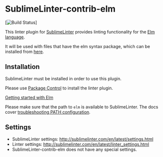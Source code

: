 # SublimeLinter-contrib-elm

[![Build Status](https://github.com/SublimeLinter/SublimeLinter-flow/workflows/flake8/badge.svg)]

This linter plugin for [SublimeLinter](https://github.com/SublimeLinter/SublimeLinter) provides linting functionality for the [Elm language](http://elm-lang.org).

It will be used with files that have the elm syntax package, which can be installed from [here](http://github.com/deadfoxygrandpa/Elm.tmLanguage).

## Installation

SublimeLinter must be installed in order to use this plugin.

Please use [Package Control](https://packagecontrol.io) to install the linter plugin.

[Getting started with Elm](https://guide.elm-lang.org/install/)

Please make sure that the path to `elm` is available to SublimeLinter.
The docs cover [troubleshooting PATH configuration](http://sublimelinter.com/en/latest/troubleshooting.html#finding-a-linter-executable).

## Settings

- SublimeLinter settings: http://sublimelinter.com/en/latest/settings.html
- Linter settings: http://sublimelinter.com/en/latest/linter_settings.html
- SublimeLinter-contrib-elm does not have any special settings.
